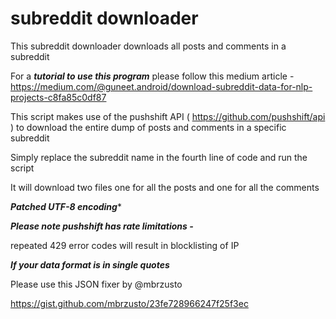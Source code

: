 # subreddit downloader

This subreddit downloader downloads all posts and comments in a subreddit

For a ***tutorial to use this program*** please follow this medium article - https://medium.com/@guneet.android/download-subreddit-data-for-nlp-projects-c8fa85c0df87

This script makes use of the pushshift API ( https://github.com/pushshift/api ) to download the entire dump of posts and comments in a specific subreddit

Simply replace the subreddit name in the fourth line of code and run the script

It will download two files one for all the posts and one for all the comments 

***Patched UTF-8 encoding****

***Please note pushshift has rate limitations -***

repeated 429 error codes will result in blocklisting of IP



***If your data format is in single quotes***

Please use this JSON fixer by @mbrzusto

https://gist.github.com/mbrzusto/23fe728966247f25f3ec
